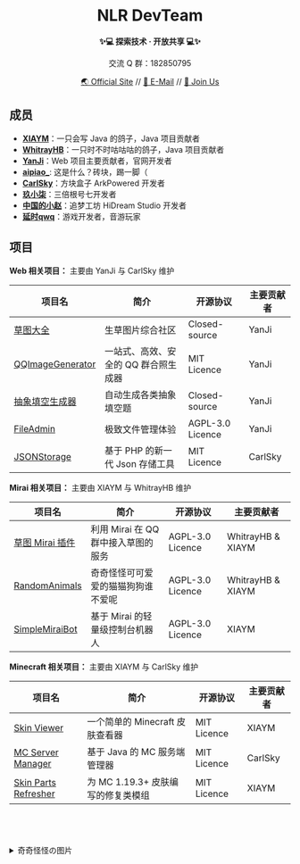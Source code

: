 <h1 align=center>NLR DevTeam</h1>
<p align=center><b>✨💻 探索技术 · 开放共享 💻✨</b></p>
<p align=center>交流 Q 群：182850795</p>
<p align=center>
  <a href="//nlrdev.top" target="_blank">🌏 Official Site</a> //
  <a href="mailto:contact@nlrdev.top">📧 E-Mail</a> // 
  <a href="//join.nlrdev.top" target="_blank">🐧 Join Us</a>
</p>

## 成员

- **[XIAYM](//xiaym.ml)**：一只会写 Java 的鸽子，Java 项目贡献者
- **[WhitrayHB](//whitrayhb.top)**：一只时不时咕咕咕的鸽子，Java 项目贡献者
- **[YanJi](//i.simsoft.top)**：Web 项目主要贡献者，官网开发者
- **[aipiao_](http://aipiao.fun)**: 这是什么？砖块，踢一脚（
- **[CarlSky](//arkpowered.cn)**：方块盒子 ArkPowered 开发者
- **[玖小柒](//jiuxiaoqi.top)**：三倍根号七开发者
- **[中国的小赵](//xiaozhao233.top)**：追梦工坊 HiDream Studio 开发者
- **[延时qwq](//data.yanshiqwq.cn)**：游戏开发者，音游玩家

## 项目

**Web 相关项目：** 主要由 YanJi 与 CarlSky 维护

|项目名|简介|开源协议|主要贡献者|
|--|--|--|--|
|[草图大全](https://grass.nlrdev.top)|生草图片综合社区|Closed-source|YanJi|
|[QQImageGenerator](https://github.com/NLR-DevTeam/QQImageGenerator)|一站式、高效、安全的 QQ 群合照生成器|MIT Licence|YanJi|
|[抽象填空生成器](https://cx.nlrdev.top)|自动生成各类抽象填空题|Closed-source|YanJi|
|[FileAdmin](https://fa.nlrdev.top)|极致文件管理体验|AGPL-3.0 Licence|YanJi|
|[JSONStorage](https://github.com/NLR-DevTeam/JsonStorage)|基于 PHP 的新一代 Json 存储工具|MIT Licence|CarlSky|

**Mirai 相关项目：** 主要由 XIAYM 与 WhitrayHB 维护

|项目名|简介|开源协议|主要贡献者|
|--|--|--|--|
|[草图 Mirai 插件](https://github.com/NLR-DevTeam/GrassPictures)|利用 Mirai 在 QQ 群中接入草图的服务|AGPL-3.0 Licence|WhitrayHB & XIAYM|
|[RandomAnimals](https://github.com/NLR-DevTeam/RandomAnimalsRewrite)|奇奇怪怪可可爱爱的猫猫狗狗谁不爱呢|AGPL-3.0 Licence|WhitrayHB & XIAYM|
|[SimpleMiraiBot](https://github.com/NLR-DevTeam/SimpleMiraiBot)|基于 Mirai 的轻量级控制台机器人|AGPL-3.0 Licence|XIAYM|

**Minecraft 相关项目：** 主要由 XIAYM 与 CarlSky 维护

|项目名|简介|开源协议|主要贡献者|
|--|--|--|--|
|[Skin Viewer](https://github.com/NLR-DevTeam/SkinViewer)|一个简单的 Minecraft 皮肤查看器|MIT Licence|XIAYM|
|[MC Server Manager](https://github.com/NLR-DevTeam/MinecraftServerManager)|基于 Java 的 MC 服务端管理器|MIT Licence|CarlSky|
|[Skin Parts Refresher](https://github.com/NLR-DevTeam/SkinPartsRefresher)|为 MC 1.19.3+ 皮肤编写的修复类模组|MIT Licence|XIAYM|

<br/>

#  

<details>
  <summary>奇奇怪怪の图片</summary>
  <img src="https://static.nlrdev.top/developer-jued/whitrayhb.gif" width="25%"><img src="https://static.nlrdev.top/developer-jued/ray.gif" width="25%"><img src="https://static.nlrdev.top/developer-jued/yanji.gif" width="25%"><img src="https://static.nlrdev.top/developer-jued/xiaym.gif" width="25%">
  <img src="https://static.nlrdev.top/zhen-huo/jueXiaym.webp" width="25%"><img src="https://static.nlrdev.top/zhen-huo/jueXiaym.webp" width="25%"><img src="https://static.nlrdev.top/zhen-huo/jueXiaym.webp" width="25%"><img src="https://static.nlrdev.top/zhen-huo/nao.webp" width="25%">
</details>

